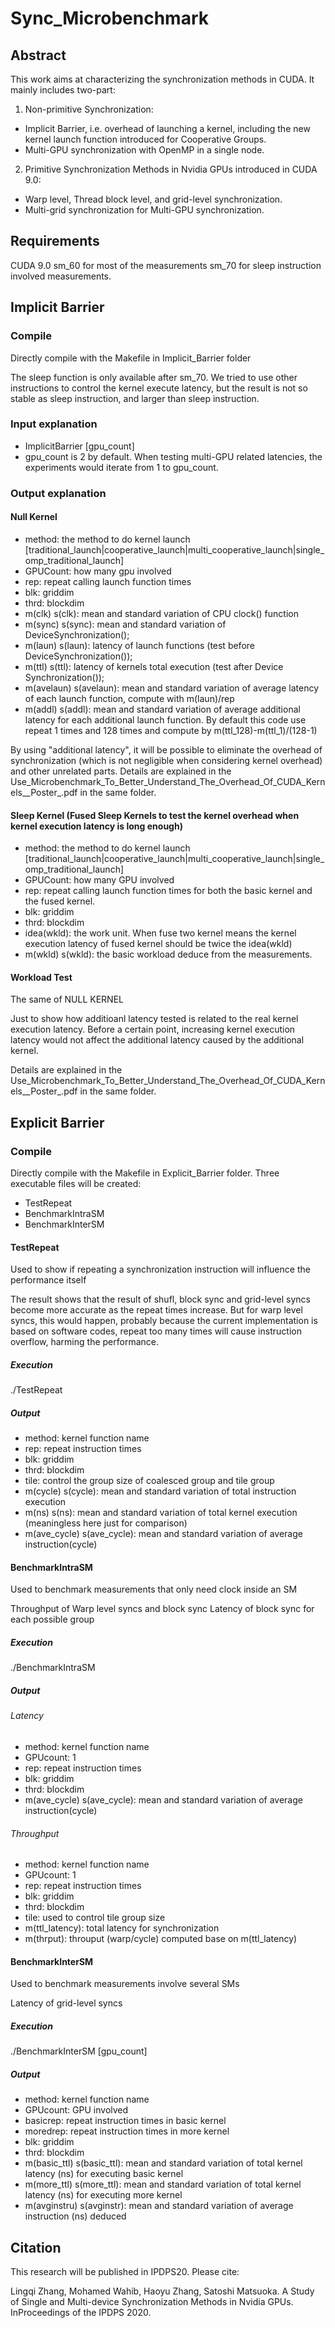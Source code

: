 # Sync_Microbenchmark
## Abstract
This work aims at characterizing the synchronization methods in CUDA. It mainly includes two-part:
1. Non-primitive Synchronization:
  * Implicit Barrier, i.e. overhead of launching a kernel, including the new kernel launch function introduced for Cooperative Groups.
  * Multi-GPU synchronization with OpenMP in a single node.
2. Primitive Synchronization Methods in Nvidia GPUs introduced in CUDA 9.0:
  * Warp level, Thread block level, and grid-level synchronization.
  * Multi-grid synchronization for Multi-GPU synchronization.
## Requirements
 CUDA 9.0
 sm_60 for most of the measurements
 sm_70 for sleep instruction involved measurements.
 
## Implicit Barrier
### Compile
Directly compile with the Makefile in Implicit_Barrier folder

The sleep function is only available after sm_70. We tried to use other instructions to control the kernel execute latency, but the result is not so stable as sleep instruction, and larger than sleep instruction.
### Input explanation
 * ImplicitBarrier \[gpu_count\]
 * gpu_count is 2 by default. When testing multi-GPU related latencies, the experiments would iterate from 1 to gpu_count.
### Output explanation

#### Null Kernel 
* method: the method to do kernel launch \[traditional_launch|cooperative_launch|multi_cooperative_launch|single_omp_traditional_launch\]
* GPUCount: how many gpu involved
* rep: repeat calling launch function times
* blk: griddim
* thrd: blockdim
* m(clk) s(clk): mean and standard variation of CPU clock() function
* m(sync) s(sync): mean and standard variation of DeviceSynchronization(); 
* m(laun) s(laun): latency of launch functions (test before DeviceSynchronization());
* m(ttl) s(ttl): latency of kernels total execution (test after Device Synchronization());
* m(avelaun) s(avelaun): mean and standard variation of average latency of each launch function, compute with m(laun)/rep
* m(addl) s(addl): mean and standard variation of average additional latency for each additional launch function. By default this code use repeat 1 times and 128 times and compute by m(ttl_128)-m(ttl_1)/(128-1)

By using "additional latency", it will be possible to eliminate the overhead of synchronization (which is not negligible when considering kernel overhead) and other unrelated parts. Details are explained in the Use_Microbenchmark_To_Better_Understand_The_Overhead_Of_CUDA_Kernels__Poster_.pdf in the same folder.

#### Sleep Kernel (Fused Sleep Kernels to test the kernel overhead when kernel execution latency is long enough)
* method: the method to do kernel launch \[traditional_launch|cooperative_launch|multi_cooperative_launch|single_omp_traditional_launch\]
* GPUCount: how many GPU involved
* rep: repeat calling launch function times for both the basic kernel and the fused kernel.
* blk: griddim
* thrd: blockdim
* idea(wkld): the work unit. When fuse two kernel means the kernel execution latency of fused kernel should be twice the idea(wkld)
* m(wkld) s(wkld): the basic workload deduce from the measurements. 

#### Workload Test
The same of NULL KERNEL

Just to show how additioanl latency tested is related to the real kernel execution latency. Before a certain point, increasing kernel execution latency would not affect the additional latency caused by the additional kernel. 

Details are explained in the Use_Microbenchmark_To_Better_Understand_The_Overhead_Of_CUDA_Kernels__Poster_.pdf in the same folder.

## Explicit Barrier
### Compile
Directly compile with the Makefile in Explicit_Barrier folder. Three executable files will be created:
* TestRepeat
* BenchmarkIntraSM
* BenchmarkInterSM

#### TestRepeat
Used to show if repeating a synchronization instruction will influence the performance itself

The result shows that the result of shufl, block sync and grid-level syncs become more accurate as the repeat times increase. But for warp level syncs, this would happen, probably because the current implementation is based on software codes, repeat too many times will cause instruction overflow, harming the performance.

##### Execution
./TestRepeat

##### Output
* method: kernel function name
* rep: repeat instruction times
* blk: griddim
* thrd: blockdim
* tile: control the group size of coalesced group and tile group
* m(cycle) s(cycle): mean and standard variation of total instruction execution
* m(ns) s(ns): mean and standard variation of total kernel execution (meaningless here just for comparison)
* m(ave_cycle) s(ave_cycle): mean and standard variation of average instruction(cycle)

#### BenchmarkIntraSM
Used to benchmark measurements that only need clock inside an SM

Throughput of Warp level syncs and block sync
Latency of block sync for each possible group

##### Execution
./BenchmarkIntraSM

##### Output
###### Latency
* method: kernel function name
* GPUcount: 1 
* rep: repeat instruction times
* blk: griddim
* thrd: blockdim
* m(ave_cycle) s(ave_cycle): mean and standard variation of average instruction(cycle)
###### Throughput
* method: kernel function name
* GPUcount: 1 
* rep: repeat instruction times
* blk: griddim
* thrd: blockdim
* tile: used to control tile group size
* m(ttl_latency): total latency for synchronization
* m(thrput): throuput (warp/cycle) computed base on m(ttl_latency)

#### BenchmarkInterSM
Used to benchmark measurements involve several SMs

Latency of grid-level syncs

##### Execution
./BenchmarkInterSM \[gpu_count\]

##### Output
* method: kernel function name
* GPUcount: GPU involved
* basicrep: repeat instruction times in basic kernel
* moredrep: repeat instruction times in more kernel
* blk: griddim
* thrd: blockdim
* m(basic_ttl) s(basic_ttl): mean and standard variation of total kernel latency (ns) for executing basic kernel
* m(more_ttl) s(more_ttl): mean and standard variation of total kernel latency (ns) for executing more kernel
* m(avginstru) s(avginstr): mean and standard variation of average instruction (ns) deduced


## Citation

  This research will be published in IPDPS20. Please cite:
  
  Lingqi Zhang, Mohamed Wahib, Haoyu Zhang, Satoshi Matsuoka. A Study of Single and Multi-device Synchronization Methods in Nvidia GPUs. InProceedings of the IPDPS 2020.
